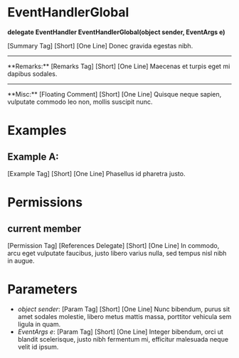 # EventHandlerGlobal

**delegate EventHandler EventHandlerGlobal(object sender, EventArgs e)**

[Summary Tag] [Short] [One Line] Donec gravida egestas nibh.  
  
<hr/>  
**Remarks:**  
[Remarks Tag] [Short] [One Line] Maecenas et turpis eget mi dapibus sodales.  
  
<hr/>  
**Misc:**  
[Floating Comment] [Short] [One Line] Quisque neque sapien, vulputate commodo leo non, mollis suscipit nunc.  
  

# Examples

## Example A:

[Example Tag] [Short] [One Line] Phasellus id pharetra justo.  

# Permissions

## current member

[Permission Tag] [References Delegate] [Short] [One Line] In commodo, arcu eget vulputate faucibus, justo libero varius nulla, sed tempus nisl nibh in augue.  

# Parameters

* _object sender_: [Param Tag] [Short] [One Line] Nunc bibendum, purus sit amet sodales molestie, libero metus mattis massa, porttitor vehicula sem ligula in quam.  
* _EventArgs e_: [Param Tag] [Short] [One Line] Integer bibendum, orci ut blandit scelerisque, justo nibh fermentum mi, efficitur malesuada neque velit id ipsum.  

